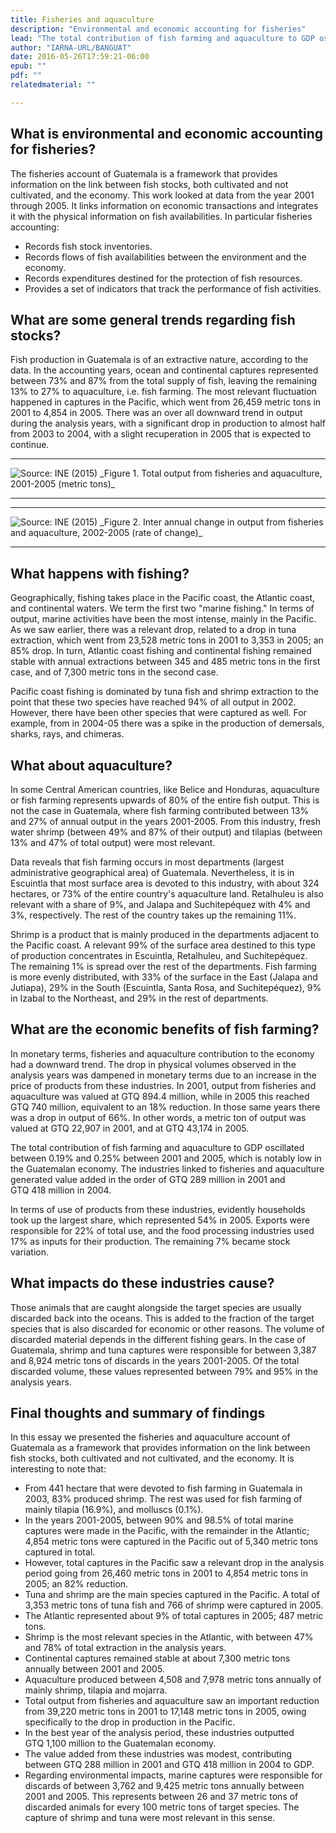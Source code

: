 ```yaml
---
title: Fisheries and aquaculture
description: "Environmental and economic accounting for fisheries"
lead: "The total contribution of fish farming and aquaculture to GDP oscillated between 0.19% and 0.25% between 2001 and 2005, which is notably low in the Guatemalan economy."
author: "IARNA-URL/BANGUAT"
date: 2016-05-26T17:59:21-06:00
epub: ""
pdf: ""
relatedmaterial: ""

---
```


## What is environmental and economic accounting for fisheries?

The fisheries account of Guatemala is a framework that provides information on the link between fish stocks, both cultivated and not cultivated, and the economy. This work looked at data from the year 2001 through 2005. It links information on economic transactions and integrates it with the physical information on fish availabilities. In particular fisheries accounting:

* Records fish stock inventories.
* Records flows of fish availabilities between the environment and the economy.
* Records expenditures destined for the protection of fish resources.
* Provides a set of indicators that track the performance of fish activities.

## What are some general trends regarding fish stocks?

Fish production in Guatemala is of an extractive nature, according to the data. In the accounting years, ocean and continental captures represented between 73% and 87% from the total supply of fish, leaving the remaining 13% to 27% to aquaculture, i.e. fish farming. The most relevant fluctuation happened in captures in the Pacific, which went from 26,459 metric tons in 2001 to 4,854 in 2005. There was an over all downward trend in output during the analysis years, with a significant drop in production to almost half from 2003 to 2004, with a slight recuperation in 2005 that is expected to continue.

<!-- Figure 1. Total output from fisheries and aquaculture, 2001-2005 (metric tons) -->

<hr>
<img src="/float/fisheries/fisheries-output.jpg" class="img-responsive" alt="Source: INE (2015)">
_Figure 1. Total output from fisheries and aquaculture, 2001-2005 (metric tons)_
<hr>

<!-- Figure 2. Inter annual change in output from fisheries and aquaculture, 2002-2005 (rate of change) -->

<hr>
<img src="/float/fisheries/fisheries-output-chgrate.jpg" class="img-responsive" alt="Source: INE (2015)">
_Figure 2. Inter annual change in output from fisheries and aquaculture, 2002-2005 (rate of change)_
<hr>

## What happens with fishing?

Geographically, fishing takes place in the Pacific coast, the Atlantic coast, and continental waters. We term the first two "marine fishing." In terms of output, marine activities have been the most intense, mainly in the Pacific. As we saw earlier, there was a relevant drop, related to a drop in tuna extraction, which went from 23,528 metric tons in 2001 to 3,353 in 2005; an 85% drop. In turn, Atlantic coast fishing and continental fishing remained stable with annual extractions between 345 and 485 metric tons in the first case, and of 7,300 metric tons in the second case.

<!-- Figure 3. Fisheries output by geographic area, 2001-2005 (metric tons) -->

Pacific coast fishing is dominated by tuna fish and shrimp extraction to the point that these two species have reached 94% of all output in 2002. However, there have been other species that were captured as well. For example, from in 2004-05 there was a spike in the production of demersals, sharks, rays, and chimeras.

<!-- Figure 4. Captures in the Pacific coast by species, 2001-2005 (percentage from total production) -->

## What about aquaculture?

In some Central American countries, like Belice and Honduras, aquaculture or fish farming represents upwards of 80% of the entire fish output. This is not the case in Guatemala, where fish farming contributed between 13% and 27% of annual output in the years 2001-2005. From this industry, fresh water shrimp (between 49% and 87% of their output) and tilapias (between 13% and 47% of total output) were most relevant. 

<!-- Figure 5. Aquaculture by species, 2001-2005 (metric tons) -->

Data reveals that fish farming occurs in most departments (largest administrative geographical area) of Guatemala. Nevertheless, it is in Escuintla that most surface area is devoted to this industry, with about 324 hectares, or 73% of the entire country's aquaculture land. Retalhuleu is also relevant with a share of 9%, and Jalapa and Suchitepéquez with 4% and 3%, respectively. The rest of the country takes up the remaining 11%.

<!-- Figure 6. Surface area devoted to fish farming by department, 2003 (hectares) -->

Shrimp is a product that is mainly produced in the departments adjacent to the Pacific coast. A relevant 99% of the surface area destined to this type of production concentrates in Escuintla, Retalhuleu, and Suchitepéquez. The remaining 1% is spread over the rest of the departments. Fish farming is more evenly distributed, with 33% of the surface in the East (Jalapa and Jutiapa), 29% in the South (Escuintla, Santa Rosa, and Suchitepéquez), 9% in Izabal to the Northeast, and 29% in the rest of departments.

<!-- Figure 7. Distribution of surface area destined to shrimp and fish farming in Guatemala, 2003 (percentage) -->

## What are the economic benefits of fish farming?

In monetary terms, fisheries and aquaculture contribution to the economy had a downward trend. The drop in physical volumes observed in the analysis years was dampened in monetary terms due to an increase in the price of products from these industries. In 2001, output from fisheries and aquaculture was valued at GTQ&nbsp;894.4&nbsp;million, while in 2005 this reached GTQ&nbsp;740&nbsp;million, equivalent to an 18% reduction. In those same years there was a drop in output of 66%. In other words, a metric ton of output was valued at GTQ&nbsp;22,907 in 2001, and at GTQ&nbsp;43,174 in 2005.

<!-- Figure 8. Total output from fisheries and aquaculture (metric tons and thousands of quetzales&mdash;GTQ) -->

The total contribution of fish farming and aquaculture to GDP oscillated between 0.19% and 0.25% between 2001 and 2005, which is notably low in the Guatemalan economy. The industries linked to fisheries and aquaculture generated value added in the order of GTQ&nbsp;289&nbsp;million in 2001 and GTQ&nbsp;418&nbsp;million in 2004.

<!-- Figure 9. Value added and contribution to GDP from fisheries and aquaculture, 2001-2005 (percentages) -->

In terms of use of products from these industries, evidently households took up the largest share, which represented 54% in 2005. Exports were responsible for 22% of total use, and the food processing industries used 17% as inputs for their production. The remaining 7% became stock variation.

<!-- Figure 10. Use of products from fisheries and aquaculture, 2005 (percentages) -->

## What impacts do these industries cause?

Those animals that are caught alongside the target species are usually discarded back into the oceans. This is added to the fraction of the target species that is also discarded for economic or other reasons. The volume of discarded material depends in the different fishing gears. In the case of Guatemala, shrimp and tuna captures were responsible for between 3,387 and 8,924 metric tons of discards in the years 2001-2005. Of the total discarded volume, these values represented between 79% and 95% in the analysis years.

<!-- Figure 10. Discards of marine fishing, 2001-2005 (metric tons) -->

## Final thoughts and summary of findings

In this essay we presented the fisheries and aquaculture account of Guatemala as a framework that provides information on the link between fish stocks, both cultivated and not cultivated, and the economy. It is interesting to note that:

* From 441 hectare that were devoted to fish farming in Guatemala in 2003, 83% produced shrimp. The rest was used for fish farming of mainly tilapia (16.9%), and molluscs (0.1%).
* In the years 2001-2005, between 90% and 98.5% of total marine captures were made in the Pacific, with the remainder in the Atlantic; 4,854 metric tons  were captured in the Pacific out of 5,340 metric tons captured in total.
* However, total captures in the Pacific saw a relevant drop in the analysis period going from 26,460 metric tons in 2001 to 4,854 metric tons in 2005; an 82% reduction.
* Tuna and shrimp are the main species captured in the Pacific. A total of 3,353 metric tons of tuna fish and 766 of shrimp were captured in 2005. 
* The Atlantic represented about 9% of total captures in 2005; 487 metric tons.
* Shrimp is the most relevant species in the Atlantic, with between 47% and 78% of total extraction in the analysis years.
* Continental captures remained stable at about 7,300 metric tons annually between 2001 and 2005.
* Aquaculture produced between 4,508 and 7,978 metric tons annually of mainly shrimp, tilapia and mojarra.
* Total output from fisheries and aquaculture saw an important reduction from 39,220 metric tons in 2001 to 17,148 metric tons in 2005, owing specifically to the drop in production in the Pacific.
* In the best year of the analysis period, these industries outputted  GTQ&nbsp;1,100&nbsp;million to the Guatemalan economy.
* The value added from these industries was modest, contributing between GTQ&nbsp;288&nbsp;million in 2001 and GTQ&nbsp;418&nbsp;million in 2004 to GDP.
* Regarding environmental impacts, marine captures were responsible for discards of between 3,762 and 9,425 metric tons annually between 2001 and 2005. This represents between 26 and 37 metric tons of discarded animals for every 100 metric tons of target species. The capture of shrimp and tuna were most relevant in this sense.


